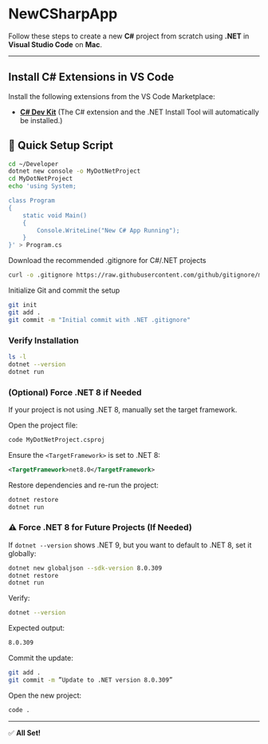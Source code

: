 # NewCSharpApp

Follow these steps to create a new **C#** project from scratch using **.NET** in **Visual Studio Code** on **Mac**.

---

## Install C# Extensions in VS Code

Install the following extensions from the VS Code Marketplace:
- **[C# Dev Kit](https://marketplace.visualstudio.com/items?itemName=ms-dotnettools.csdevkit)**
(The C# extension and the .NET Install Tool will automatically be installed.)

## 🚀 Quick Setup Script
```bash
cd ~/Developer
dotnet new console -o MyDotNetProject
cd MyDotNetProject
echo 'using System;

class Program
{
    static void Main()
    {
        Console.WriteLine("New C# App Running");
    }
}' > Program.cs
```

Download the recommended .gitignore for C#/.NET projects
```bash
curl -o .gitignore https://raw.githubusercontent.com/github/gitignore/main/VisualStudio.gitignore
```

Initialize Git and commit the setup
```bash
git init
git add .
git commit -m "Initial commit with .NET .gitignore"
```

### Verify Installation

```bash
ls -l
dotnet --version
dotnet run
```

### (Optional) Force .NET 8 if Needed

If your project is not using .NET 8, manually set the target framework.

Open the project file:

```bash
code MyDotNetProject.csproj
```

Ensure the `<TargetFramework>` is set to .NET 8:

```xml
<TargetFramework>net8.0</TargetFramework>
```

Restore dependencies and re-run the project:

```bash
dotnet restore
dotnet run
```

### ⚠️ Force .NET 8 for Future Projects (If Needed)

If `dotnet --version` shows .NET 9, but you want to default to .NET 8, set it globally:

```bash
dotnet new globaljson --sdk-version 8.0.309
dotnet restore
dotnet run
```

Verify:

```bash
dotnet --version
```

Expected output:

```bash
8.0.309
```

Commit the update:
```bash
git add .
git commit -m ”Update to .NET version 8.0.309”
```

Open the new project:
```bash
code .
```

---

✅ **All Set!**

